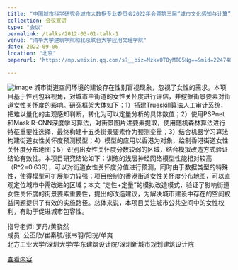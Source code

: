 ```yaml
---
title: "中国城市科学研究会城市大数据专业委员会2022年会暨第三届“城市文化感知与计算”学术研讨会"
collection: 会议宣讲
type: "会议"
permalink: /talks/2012-03-01-talk-1
venue: "清华大学建筑学院和北京联合大学应用文理学院"
date: 2022-09-06
location: "北京"
paperurl: 'https://mp.weixin.qq.com/s?__biz=MzkxOTQyMTQ5Ng==&mid=2247483912&idx=1&sn=22fcecc4847d7a485811c076754829d2&chksm=c1a3155ff6d49c49829a4cd43721b095dde41b3f7024f33e92e70cadd5a4fdc4925bf2e96311#rd'

---
```

![image](https://user-images.githubusercontent.com/33396220/200170548-fc2c7f47-c459-4f57-bff7-3be340b1375f.png)
城市街道空间环境的建设存在性别盲视现象，忽视了女性的需求。本项目基于性别包容视角，对城市中街道的女性关怀度进行评估，并挖掘街景要素对街道女性关怀度的影响。研究框架大体如下：1）搭建Trueskill算法人工审计系统，把难以量化的主观感知判断，转化为可以定量分析的具体数值；2）使用PSPnet和Mask R-CNN深度学习算法，对街景图片进要素提取，使用随机森林算法进行特征重要性选择，最终构建十五类街景要素作为预测变量；3）结合机器学习算法构建街道女性关怀度预测模型；4）模型的应用以香港为对象，绘制香港街道女性关怀度分布地图；5）识别出女性关怀度分数较弱的区域，结合模拟改造方式验证结论有效性。本项目研究结论如下：训练的浅层神经网络模型性能相对较高（R^2=0.639），可以对街道女性关怀度分值进行预测，同时由于数据类型的特殊性，使得模型可扩展能力较强；项目绘制的香港街道女性关怀度分布地图，可以直观定位城市中需改进的区域；本文 “定性+定量”的模拟改造模式，验证了影响街道女性关怀度的街景要素重要性，提出的改造建议，为解决城市建设中存在的空间权益问题提供了有效的实施路径。总体来说，本项目关注城市公共空间中的女性权利，有助于促进城市包容性。

指导老师: 罗丹/黄骁然<br/>
成员: 公丕欣/崔秦毓/张书羽/阳珖/单爽<br/>
北方工业大学/深圳大学/华东建筑设计院/深圳新城市规划建筑设计院

[查看内容](https://mp.weixin.qq.com/s?__biz=MzkxOTQyMTQ5Ng==&mid=2247483912&idx=1&sn=22fcecc4847d7a485811c076754829d2&chksm=c1a3155ff6d49c49829a4cd43721b095dde41b3f7024f33e92e70cadd5a4fdc4925bf2e96311#rd)
